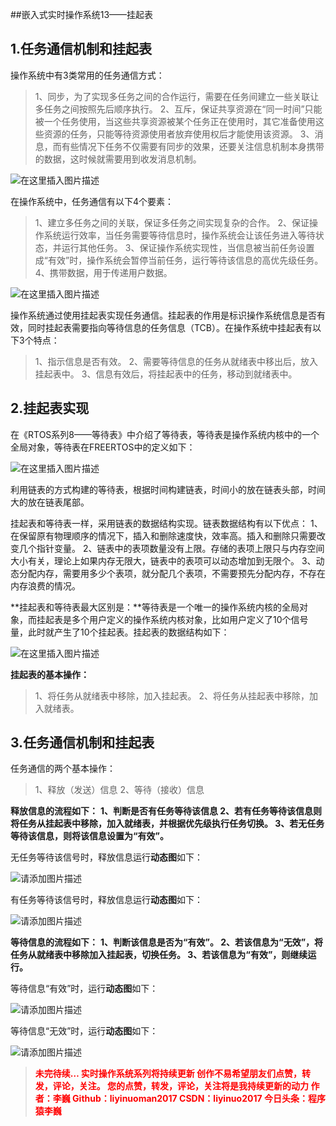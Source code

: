 ##嵌入式实时操作系统13——挂起表

## 1.任务通信机制和挂起表

操作系统中有3类常用的任务通信方式：

> 1、同步，为了实现多任务之间的合作运行，需要在任务间建立一些关联让多任务之间按照先后顺序执行。
> 2、互斥，保证共享资源在“同一时间”只能被一个任务使用，当这些共享资源被某个任务正在使用时，其它准备使用这些资源的任务，只能等待资源使用者放弃使用权后才能使用该资源。
> 3、消息，而有些情况下任务不仅需要有同步的效果，还要关注信息机制本身携带的数据，这时候就需要用到收发消息机制。
> 
![在这里插入图片描述](https://img-blog.csdnimg.cn/5328b02d325048aaa53678000d0ff92d.png)

在操作系统中，任务通信有以下4个要素：

> 1、建立多任务之间的关联，保证多任务之间实现复杂的合作。
> 2、保证操作系统运行效率，当任务需要等待信息时，操作系统会让该任务进入等待状态，并运行其他任务。
> 3、保证操作系统实现性，当信息被当前任务设置成“有效”时，操作系统会暂停当前任务，运行等待该信息的高优先级任务。
> 4、携带数据，用于传递用户数据。


![在这里插入图片描述](https://img-blog.csdnimg.cn/31e28836ac31497ea27efa24df67a7f9.png)

操作系统通过使用挂起表实现任务通信。挂起表的作用是标识操作系统信息是否有效，同时挂起表需要指向等待信息的任务信息（TCB）。在操作系统中挂起表有以下3个特点：

> 1、指示信息是否有效。 
> 2、需要等待信息的任务从就绪表中移出后，放入挂起表中。 
> 3、信息有效后，将挂起表中的任务，移动到就绪表中。

## 2.挂起表实现

在《RTOS系列8——等待表》中介绍了等待表，等待表是操作系统内核中的一个全局对象，等待表在FREERTOS中的定义如下：

![在这里插入图片描述](https://img-blog.csdnimg.cn/ba1a686f975444da94cee6aaf5ef7477.png?x-oss-process=image/watermark,type_d3F5LXplbmhlaQ,shadow_50,text_Q1NETiBAbGl5aW51bzIwMTc=,size_17,color_FFFFFF,t_70,g_se,x_16)

利用链表的方式构建的等待表，根据时间构建链表，时间小的放在链表头部，时间大的放在链表尾部。

挂起表和等待表一样，采用链表的数据结构实现。链表数据结构有以下优点：
1、在保留原有物理顺序的情况下，插入和删除速度快，效率高。插入和删除只需要改变几个指针变量。
2、链表中的表项数量没有上限。存储的表项上限只与内存空间大小有关，理论上如果内存无限大，链表中的表项可以动态增加到无限个。
3、动态分配内存，需要用多少个表项，就分配几个表项，不需要预先分配内存，不存在内存浪费的情况。

**挂起表和等待表最大区别是：**等待表是一个唯一的操作系统内核的全局对象，而挂起表是多个用户定义的操作系统内核对象，比如用户定义了10个信号量，此时就产生了10个挂起表。挂起表的数据结构如下：

![在这里插入图片描述](https://img-blog.csdnimg.cn/f225f798ee444618804962159a779fe8.png?x-oss-process=image/watermark,type_d3F5LXplbmhlaQ,shadow_50,text_Q1NETiBAbGl5aW51bzIwMTc=,size_19,color_FFFFFF,t_70,g_se,x_16)

**挂起表的基本操作：**

> 1、将任务从就绪表中移除，加入挂起表。 
> 2、将任务从挂起表中移除，加入就绪表。




## 3.任务通信机制和挂起表

任务通信的两个基本操作：

> 1、释放（发送）信息
>  2、等待（接收）信息



**释放信息的流程如下：**
**1、判断是否有任务等待该信息
2、若有任务等待该信息则将任务从挂起表中移除，加入就绪表，并根据优先级执行任务切换。
3、若无任务等待该信息，则将该信息设置为“有效”。**

无任务等待该信号时，释放信息运行**动态图**如下：

![请添加图片描述](https://img-blog.csdnimg.cn/404aa11100004a0a9d68c59dfed45628.gif)


有任务等待该信号时，释放信息运行**动态图**如下：

![请添加图片描述](https://img-blog.csdnimg.cn/c6b0f7863e464969a7cd8f2c66ee9d2e.gif)




**等待信息的流程如下：**
**1、判断该信息是否为“有效”。
2、若该信息为“无效”，将任务从就绪表中移除加入挂起表，切换任务。
3、若该信息为“有效”，则继续运行。**

等待信息“有效”时，运行**动态图**如下：


![请添加图片描述](https://img-blog.csdnimg.cn/c44fc829a3494f3785a697bea7282ac8.gif)

等待信息“无效”时，运行**动态图**如下：


![请添加图片描述](https://img-blog.csdnimg.cn/1ff21657d198474bad1fbc89ce499b8d.gif)

> <font color=red>**未完待续…
实时操作系统系列将持续更新
创作不易希望朋友们点赞，转发，评论，关注。
您的点赞，转发，评论，关注将是我持续更新的动力
作者：李巍
Github：liyinuoman2017
CSDN：liyinuo2017
今日头条：程序猿李巍**
  
